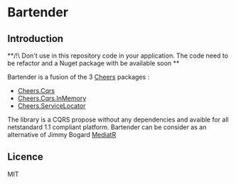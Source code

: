 # Bartender

## Introduction

**/!\ Don't use in this repository code in your application. The code need to be refactor and a Nuget package with be available soon **

Bartender is a fusion of the 3 [Cheers](https://github.com/Cheers/Cheers) packages :
  * [Cheers.Cqrs](https://github.com/Cheers/Cheers.Cqrs)
  * [Cheers.Cqrs.InMemory](https://github.com/Cheers/Cheers.Cqrs.InMemory)
  * [Cheers.ServiceLocator](https://github.com/Cheers/Cheers.ServiceLocator)

The library is a CQRS propose without any dependencies and avaible for all netstandard 1.1 compliant platform.
Bartender can be consider as an alternative of Jimmy Bogard [MediatR](https://github.com/jbogard/MediatR)

## Licence

MIT

